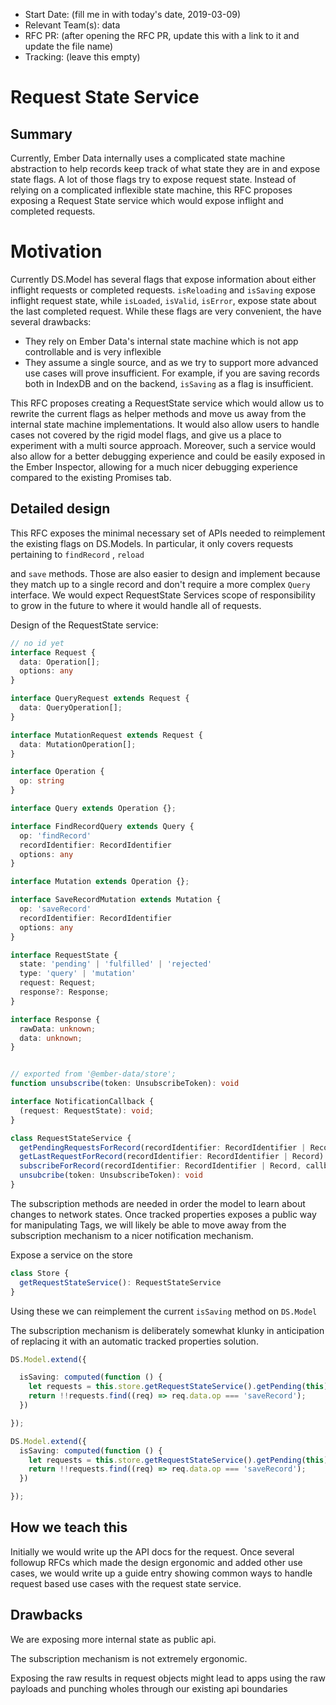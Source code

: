 - Start Date: (fill me in with today's date, 2019-03-09)
- Relevant Team(s): data
- RFC PR: (after opening the RFC PR, update this with a link to it and update the file name)
- Tracking: (leave this empty)
    
# Request State Service
    

## Summary

Currently, Ember Data internally uses a complicated state machine abstraction to help records keep track of what state they are in and expose state flags. A lot of those flags try to expose request state. Instead of relying on a complicated inflexible state machine, this RFC proposes exposing a Request State service which would expose inflight and completed requests.

# Motivation

Currently DS.Model has several flags that expose information about either inflight requests or completed requests. `isReloading` and `isSaving` expose inflight request state, while `isLoaded`, `isValid`, `isError`, expose state about the last completed request. While these flags are very convenient, the have several drawbacks:

- They rely on Ember Data's internal state machine which is not app controllable and is very inflexible
- They assume a single source, and as we try to support more advanced use cases will prove insufficient. For example, if you are saving records both in IndexDB and on the backend, `isSaving` as a flag is insufficient.

This RFC proposes creating a RequestState service which would allow us to rewrite the current flags as helper methods and move us away from the internal state machine implementations. It would also allow users to handle cases not covered by the rigid model flags, and give us a place to experiment with a multi source approach. Moreover, such a service would also allow for a better debugging experience and could be easily exposed in the Ember Inspector, allowing for a much nicer debugging experience compared to the existing Promises tab.

## Detailed design

This RFC exposes the minimal necessary set of APIs needed to reimplement the existing flags on DS.Models. In particular, it only covers requests pertaining to `findRecord` , `reload`

and `save` methods. Those are also easier to design and implement because they match up to a single record and don't require a more complex `Query` interface. We would expect RequestState Services scope of responsibility to grow in the future to where it would handle all of requests.

Design of the RequestState service:

```ts
// no id yet
interface Request {
  data: Operation[];
  options: any
}

interface QueryRequest extends Request {
  data: QueryOperation[];
}

interface MutationRequest extends Request {
  data: MutationOperation[];
}

interface Operation {
  op: string
}

interface Query extends Operation {};

interface FindRecordQuery extends Query {
  op: 'findRecord'
  recordIdentifier: RecordIdentifier
  options: any
}

interface Mutation extends Operation {};

interface SaveRecordMutation extends Mutation {
  op: 'saveRecord'
  recordIdentifier: RecordIdentifier
  options: any
}

interface RequestState {
  state: 'pending' | 'fulfilled' | 'rejected'
  type: 'query' | 'mutation'
  request: Request;
  response?: Response;
}

interface Response {
  rawData: unknown;
  data: unknown;
}


// exported from '@ember-data/store';
function unsubscribe(token: UnsubscribeToken): void

interface NotificationCallback {
  (request: RequestState): void;
}

class RequestStateService {
  getPendingRequestsForRecord(recordIdentifier: RecordIdentifier | Record): RequestState[]
  getLastRequestForRecord(recordIdentifier: RecordIdentifier | Record): RequestState | null
  subscribeForRecord(recordIdentifier: RecordIdentifier | Record, callback: NotificationCallback): UnsubscribeToken
  unsubcribe(token: UnsubscribeToken): void
}
```

The subscription methods are needed in order the model to learn about changes to network states. Once tracked properties exposes a public way for manipulating Tags, we will likely be able to move away from the subscription mechanism to a nicer notification mechanism.

Expose a service on the store

```ts
class Store {
  getRequestStateService(): RequestStateService
}   
```

Using these  we can reimplement the current `isSaving` method on `DS.Model`

The subscription mechanism is deliberately somewhat klunky in anticipation of replacing it with an automatic tracked properties solution.

```ts
DS.Model.extend({

  isSaving: computed(function () {
    let requests = this.store.getRequestStateService().getPending(this);
    return !!requests.find((req) => req.data.op === 'saveRecord');
  })

});
```

```ts
DS.Model.extend({
  isSaving: computed(function () {
    let requests = this.store.getRequestStateService().getPending(this);
    return !!requests.find((req) => req.data.op === 'saveRecord');
  })

});
```

## How we teach this

Initially we would write up the API docs for the request. Once several followup RFCs which made the design ergonomic and added other use cases,
we would write up a guide entry showing common ways to handle request based use cases with the request state service.

## Drawbacks

We are exposing more internal state as public api.

The subscription mechanism is not extremely ergonomic.

Exposing the raw results in request objects might lead to apps using the raw payloads and punching wholes through our existing api boundaries
